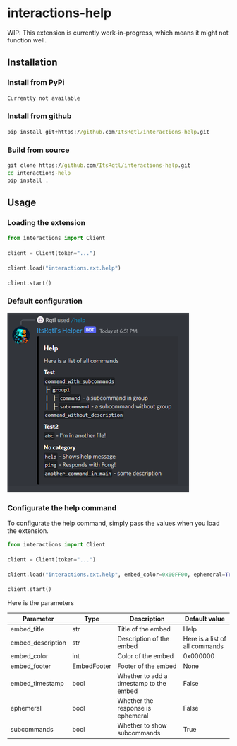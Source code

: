 # interactions-help

WIP: This extension is currently work-in-progress, which means it might not function well.

## Installation

### Install from PyPi

```bat
Currently not available
```

### Install from github

```bat
pip install git+https://github.com/ItsRqtl/interactions-help.git
```

### Build from source

```bat
git clone https://github.com/ItsRqtl/interactions-help.git
cd interactions-help
pip install .
```

## Usage

### Loading the extension

```py
from interactions import Client

client = Client(token="...")

client.load("interactions.ext.help")

client.start()
```

### Default configuration

![image](https://github.com/ItsRqtl/interactions-help/blob/master/img/preview-original.png?raw=true)

### Configurate the help command

To configurate the help command, simply pass the values when you load the extension.

```py
from interactions import Client

client = Client(token="...")

client.load("interactions.ext.help", embed_color=0x00FF00, ephemeral=True, subcommands=True)

client.start()
```

Here is the parameters

|Parameter|Type|Description|Default value|
|---|---|---|---|
|embed_title|str|Title of the embed|Help|
|embed_description|str|Description of the embed|Here is a list of all commands|
|embed_color|int|Color of the embed|0x000000|
|embed_footer|EmbedFooter|Footer of the embed|None|
|embed_timestamp|bool|Whether to add a timestamp to the embed|False|
|ephemeral|bool|Whether the response is ephemeral|False|
|subcommands|bool|Whether to show subcommands|True|